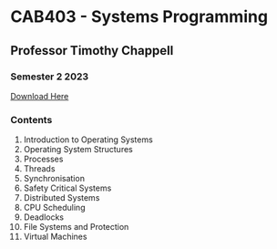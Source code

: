 # CAB403 - Systems Programming

## Professor Timothy Chappell

### Semester 2 2023

[Download Here](CAB403.pdf "download")

### Contents

1. Introduction to Operating Systems
1. Operating System Structures
1. Processes
1. Threads
1. Synchronisation
1. Safety Critical Systems
1. Distributed Systems
1. CPU Scheduling
1. Deadlocks
1. File Systems and Protection
1. Virtual Machines